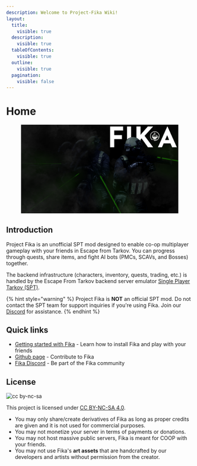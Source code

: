 ```yaml
---
description: Welcome to Project-Fika Wiki!
layout:
  title:
    visible: true
  description:
    visible: true
  tableOfContents:
    visible: true
  outline:
    visible: true
  pagination:
    visible: false
---
```


# Home

<figure><img src=".gitbook/assets/1080p_launchertest2.png" alt=""><figcaption></figcaption></figure>

## Introduction

Project Fika is an unofficial SPT mod designed to enable co-op multiplayer gameplay with your friends in Escape from Tarkov. You can progress through quests, share items, and fight AI bots (PMCs, SCAVs, and Bosses) together.

The backend infrastructure (characters, inventory, quests, trading, etc.) is handled by the Escape From Tarkov backend server emulator [Single Player Tarkov (SPT)](https://sp-tarkov.com).

{% hint style="warning" %}
Project Fika is **NOT** an official SPT mod. Do not contact the SPT team for support inquiries if you're using Fika. Join our [Discord](https://discord.gg/project-fika) for assistance.
{% endhint %}

## Quick links

* [Getting started with Fika](installing-fika/) - Learn how to install Fika and play with your friends
* [Github page](https://github.com/project-fika) - Contribute to Fika
* [Fika Discord](https://discord.gg/project-fika) - Be part of the Fika community

## License

![cc by-nc-sa](https://mirrors.creativecommons.org/presskit/buttons/88x31/png/by-nc-sa.png)

This project is licensed under [CC BY-NC-SA 4.0](https://creativecommons.org/licenses/by-nc-sa/4.0/legalcode.en).

* You may only share/create derivatives of Fika as long as proper credits are given and it is not used for commercial purposes.
* You may not monetize your server in terms of payments or donations.
* You may not host massive public servers, Fika is meant for COOP with your friends.
* You may not use Fika's **art assets** that are handcrafted by our developers and artists without permission from the creator.

